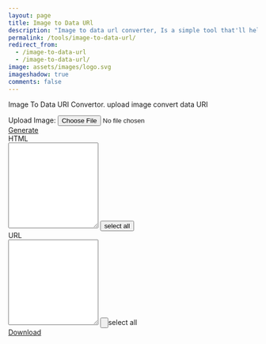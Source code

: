 ```yaml
---
layout: page
title: Image to Data URl
description: "Image to data url converter, Is a simple tool that'll help you to turn images into data files."
permalink: /tools/image-to-data-url/
redirect_from:
  - /image-to-data-url
  - /image-to-data-url/
image: assets/images/logo.svg
imageshadow: true
comments: false
---
```






Image To Data URI Convertor. upload image convert data URI


<div>Upload Image: <input name="image" type="file" class="btn btn-dark" id="choose" accept="image/*">
<div id="ldimg" style="display: none;">Loading...</div></div>
<div class="btn-blue">
<a href="#" id="generate"><span><i></i></span>Generate</a>
</div>
<div>
<div rows="8" class="form-control mb-3">HTML</div>
<!--div>
<a href="#" class="dwn_code" data-id="html" title="Download code"><i class="fa fa-download"></i></a>
<a href="#" class="copy_code" data-target="code_html" data-id="html" title="copy code"><i class="fa fa-copy"></i></a>
</div-->
<textarea rows="8" class="form-control mb-3" style="height: 13em;" id="code_html" readonly="readonly" aria-label="HTML code"></textarea>
<button class="code_selectall btn-dark" data-id="code_html" type="button">select all</button>
<!--/div>
</div-->
<div rows="8" class="form-control mb-3">URL</div>
<!--div>
<a href="#" class="dwn_code" data-id="link" title="Download code"><i class="fa fa-download"></i></a>
<a href="#" class="copy_code" data-target="code_url" data-id="link" title="copy code"><i class="fa fa-copy"></i></a>
</div-->
<!--textarea class="form-control" id="code_url" readonly="readonly" style="height: 13em;" aria-label="HTML Code"></textarea-->
<textarea rows="8" class="form-control" style="height: 13em;" id="code_url" readonly="readonly" aria-label="HTML Code"></textarea>
<input class="btn btn-dark" data-id="code_url" style="text-align: center;" type="button">select all</input>
<br />
<a href="#" id="code-dwnload" class="btn btn-dark">Download</a>




<script src="https://www.html-code-generator.com/js/hcg/jquery-3.5.1.js"></script>
<script src="https://www.html-code-generator.com/js/hcg/script-4.js?125"></script>
<script>
(function(d){"object"==typeof hcg&&d(hcg)})(function(d){function k(c){var e=c.offset(),f=$('<div class="copy-alert">Copied!</div>');$("body").append(f);var g=f.outerHeight(),h=f.outerWidth()/2;f.css({top:e.top-g+"px",left:e.left-h+"px",display:"block"});f.fadeOut(2E3,function(){$(this).remove()});$("#"+c.data("target")).effect("highlight",{color:"#0085ef"},200)}function l(c){var e=new FileReader,f=new Image;e.readAsDataURL(c);e.onload=function(g){f.src=g.target.result;f.onload=function(){var h=this.width,
m=this.height,n=c.type,p=c.name,q=~~(c.size/1024)+"KB";$("#img-ld-dv").html('<div class="img-ttl"> <div class="div-col"><div id="wfi_inptc"></div></div> <div class="div-col"> <div class="imgs-size-jq"> <div id="img-name" class="size-img"></div> <div id="img-height" class="size-img"></div> <div id="img-width" class="size-img"></div> <div id="img-size" class="size-img"></div> <div id="img-type" class="size-img"></div> </div> </div> </div>');$("#wfi_inptc").html('<img id="wfi_inptc" src="'+this.src+
'">');$("#img-height").html("Height : "+m);$("#img-width").html("Width : "+h);$("#img-name").html("Name : "+p);$("#img-type").html("Type : "+n);$("#img-size").html("Size : "+q);t=this.src;b=""==t?"":'<img src="'+t+'"/>';d.html=b;d.link=t;$("#ldimg").hide()};f.onerror=function(){d.alert("Invalid file type: "+c.type);$("#ldimg").hide()}}}$("#choose").change(function(){$("#ldimg").show();if((a=this.files)&&a[0])for(var c=0;c<a.length;c++)l(a[c])});$("#generate").click(function(c){c.preventDefault();
$("#code_html").val(d.getHtml());$("#code_url").val(d.getLink())});$("#code-dwnload").click(function(c){d.download("data-uri.html","text/html",d.getHtml());c.preventDefault()});$(".dwn_code").click(function(c){var e=$(c.currentTarget).data("id");"url"==e?d.download("link.txt","text/txt",d.link):"html"==e?d.download("link-html.html","text/html",d.html):"css"==e?d.download("link-css.css","text/css",d.css):"js"==e&&d.download("link-js.js","text/javascript",d.js);c.preventDefault()});$(".copy_code").click(function(c){c.preventDefault();
c=$(c.currentTarget);k(c);c=c.data("id");"link"==c?d.copy(d.link):"html"==c?d.copy(d.html):"css"==c?d.copy(d.css):"js"==c&&d.copy(d.js)});$(".code_selectall").click(function(c){d.selectAll(c)});$(document).ready(function(){d.load_cm()});$(document).on("focusin",".bc_bxbd",function(){$(this).closest(".bl_bx").addClass("fcsbx")});$(document).on("focusout",".bc_bxbd",function(){$(this).closest(".bl_bx").removeClass("fcsbx")});$(document).on("click",".bx_min",function(c){c.preventDefault();
var e=$(this).closest(".bl_bx");c=e.find(".bc_bxbd");var f=$(this);c.stop(!0,!0).slideToggle(function(){f.toggleClass("i-pls");e.toggleClass("dsbbx")})});$(".bl_bxhr").empty()});
</script><script>
   var adb = false;
   function dadb() {adb = true} 
</script>
